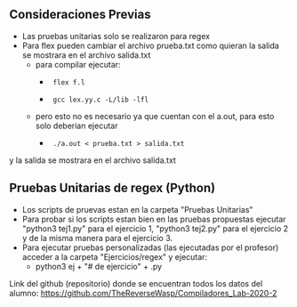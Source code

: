 ## Consideraciones Previas
- Las pruebas unitarias solo se realizaron para regex
- Para flex pueden cambiar el archivo prueba.txt como quieran la salida se mostrara en el archivo salida.txt
	- para compilar ejecutar:
		-      flex f.l
		-      gcc lex.yy.c -L/lib -lfl
	- pero esto no es necesario ya que cuentan con el a.out, para esto solo deberian ejecutar
    	-      ./a.out < prueba.txt > salida.txt
y la salida se mostrara en el archivo salida.txt


## Pruebas Unitarias de regex (Python)
- Los scripts de pruevas estan en la carpeta "Pruebas Unitarias"
- Para probar si los scripts estan bien en las pruebas propuestas ejecutar "python3 tej1.py" para el ejercicio 1, "python3 tej2.py" para el ejercicio 2 y de la misma manera para el ejercicio 3.
- Para ejecutar pruebas personalizadas (las ejecutadas por el profesor) acceder a la carpeta "Ejercicios/regex" y ejecutar:
	-    python3 ej + "# de ejercicio" + .py

Link del github (repositorio) donde se encuentran todos los datos del alumno: https://github.com/TheReverseWasp/Compiladores_Lab-2020-2
